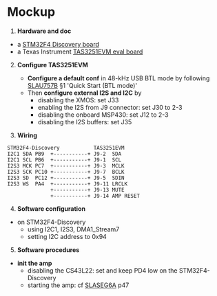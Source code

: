 # Mockup

1. **Hardware and doc**
  - a [STM32F4 Discovery board](https://www.st.com/en/)
  - a Texas Instrument [TAS3251EVM eval board](http://www.ti.com/tool/TAS3251EVM)

2. **Configure TAS3251EVM**
    - **Configure a default conf** in 48-kHz USB BTL mode by following [SLAU757B](slau757b.pdf) §1 'Quick Start (BTL mode)'
    - Then **configure external I2S and I2C** by
        - disabling the XMOS: set J33
        - enabling the I2S from J9 connector: set J30 to 2-3
        - disabling the onboard MSP430: set J12 to 2-3
        - disabling the I2S buffers: set J35

3. **Wiring**

```
STM32F4-Discovery           TAS3251EVM
I2C1 SDA PB9  +-----------+ J9-2  SDA
I2C1 SCL PB6  +-----------+ J9-1  SCL
I2S3 MCK PC7  +-----------+ J9-3  MCLK
I2S3 SCK PC10 +-----------+ J9-7  BCLK
I2S3 SD  PC12 +-----------+ J9-5  SDIN
I2S3 WS  PA4  +-----------+ J9-11 LRCLK
              +-----------+ J9-13 MUTE
              +-----------+ J9-14 AMP RESET
```

4. **Software configuration**
  - on STM32F4-Discovery
    - using I2C1, I2S3, DMA1_Stream7
    - setting I2C address to 0x94

5. **Software procedures**
  - **init the amp**
    - disabling the CS43L22: set and keep PD4 low on the STM32F4-Discovery
    - starting the amp: cf [SLASEG6A](tas3251.pdf) p47
